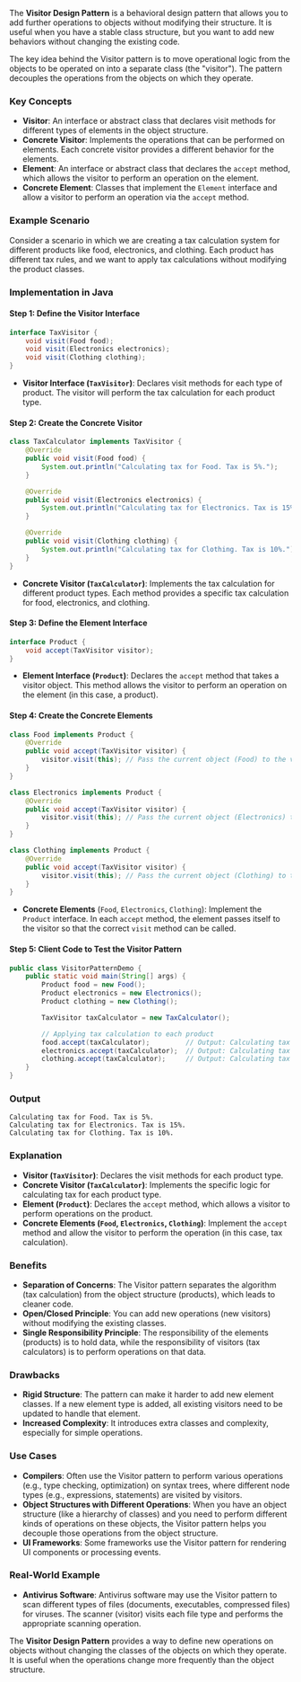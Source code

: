The **Visitor Design Pattern** is a behavioral design pattern that allows you to add further operations to objects without modifying their structure. It is useful when you have a stable class structure, but you want to add new behaviors without changing the existing code. 

The key idea behind the Visitor pattern is to move operational logic from the objects to be operated on into a separate class (the "visitor"). The pattern decouples the operations from the objects on which they operate.

### Key Concepts

- **Visitor**: An interface or abstract class that declares visit methods for different types of elements in the object structure.
- **Concrete Visitor**: Implements the operations that can be performed on elements. Each concrete visitor provides a different behavior for the elements.
- **Element**: An interface or abstract class that declares the `accept` method, which allows the visitor to perform an operation on the element.
- **Concrete Element**: Classes that implement the `Element` interface and allow a visitor to perform an operation via the `accept` method.

### Example Scenario

Consider a scenario in which we are creating a tax calculation system for different products like food, electronics, and clothing. Each product has different tax rules, and we want to apply tax calculations without modifying the product classes.

### Implementation in Java

#### Step 1: Define the Visitor Interface

```java
interface TaxVisitor {
    void visit(Food food);
    void visit(Electronics electronics);
    void visit(Clothing clothing);
}
```

- **Visitor Interface (`TaxVisitor`)**: Declares visit methods for each type of product. The visitor will perform the tax calculation for each product type.

#### Step 2: Create the Concrete Visitor

```java
class TaxCalculator implements TaxVisitor {
    @Override
    public void visit(Food food) {
        System.out.println("Calculating tax for Food. Tax is 5%.");
    }

    @Override
    public void visit(Electronics electronics) {
        System.out.println("Calculating tax for Electronics. Tax is 15%.");
    }

    @Override
    public void visit(Clothing clothing) {
        System.out.println("Calculating tax for Clothing. Tax is 10%.");
    }
}
```

- **Concrete Visitor (`TaxCalculator`)**: Implements the tax calculation for different product types. Each method provides a specific tax calculation for food, electronics, and clothing.

#### Step 3: Define the Element Interface

```java
interface Product {
    void accept(TaxVisitor visitor);
}
```

- **Element Interface (`Product`)**: Declares the `accept` method that takes a visitor object. This method allows the visitor to perform an operation on the element (in this case, a product).

#### Step 4: Create the Concrete Elements

```java
class Food implements Product {
    @Override
    public void accept(TaxVisitor visitor) {
        visitor.visit(this); // Pass the current object (Food) to the visitor
    }
}

class Electronics implements Product {
    @Override
    public void accept(TaxVisitor visitor) {
        visitor.visit(this); // Pass the current object (Electronics) to the visitor
    }
}

class Clothing implements Product {
    @Override
    public void accept(TaxVisitor visitor) {
        visitor.visit(this); // Pass the current object (Clothing) to the visitor
    }
}
```

- **Concrete Elements** (`Food`, `Electronics`, `Clothing`): Implement the `Product` interface. In each `accept` method, the element passes itself to the visitor so that the correct `visit` method can be called.

#### Step 5: Client Code to Test the Visitor Pattern

```java
public class VisitorPatternDemo {
    public static void main(String[] args) {
        Product food = new Food();
        Product electronics = new Electronics();
        Product clothing = new Clothing();

        TaxVisitor taxCalculator = new TaxCalculator();

        // Applying tax calculation to each product
        food.accept(taxCalculator);         // Output: Calculating tax for Food. Tax is 5%.
        electronics.accept(taxCalculator);  // Output: Calculating tax for Electronics. Tax is 15%.
        clothing.accept(taxCalculator);     // Output: Calculating tax for Clothing. Tax is 10%.
    }
}
```

### Output

```
Calculating tax for Food. Tax is 5%.
Calculating tax for Electronics. Tax is 15%.
Calculating tax for Clothing. Tax is 10%.
```

### Explanation

- **Visitor (`TaxVisitor`)**: Declares the visit methods for each product type.
- **Concrete Visitor (`TaxCalculator`)**: Implements the specific logic for calculating tax for each product type.
- **Element (`Product`)**: Declares the `accept` method, which allows a visitor to perform operations on the product.
- **Concrete Elements (`Food`, `Electronics`, `Clothing`)**: Implement the `accept` method and allow the visitor to perform the operation (in this case, tax calculation).

### Benefits

- **Separation of Concerns**: The Visitor pattern separates the algorithm (tax calculation) from the object structure (products), which leads to cleaner code.
- **Open/Closed Principle**: You can add new operations (new visitors) without modifying the existing classes.
- **Single Responsibility Principle**: The responsibility of the elements (products) is to hold data, while the responsibility of visitors (tax calculators) is to perform operations on that data.

### Drawbacks

- **Rigid Structure**: The pattern can make it harder to add new element classes. If a new element type is added, all existing visitors need to be updated to handle that element.
- **Increased Complexity**: It introduces extra classes and complexity, especially for simple operations.

### Use Cases

- **Compilers**: Often use the Visitor pattern to perform various operations (e.g., type checking, optimization) on syntax trees, where different node types (e.g., expressions, statements) are visited by visitors.
- **Object Structures with Different Operations**: When you have an object structure (like a hierarchy of classes) and you need to perform different kinds of operations on these objects, the Visitor pattern helps you decouple those operations from the object structure.
- **UI Frameworks**: Some frameworks use the Visitor pattern for rendering UI components or processing events.

### Real-World Example

- **Antivirus Software**: Antivirus software may use the Visitor pattern to scan different types of files (documents, executables, compressed files) for viruses. The scanner (visitor) visits each file type and performs the appropriate scanning operation.

The **Visitor Design Pattern** provides a way to define new operations on objects without changing the classes of the objects on which they operate. It is useful when the operations change more frequently than the object structure.